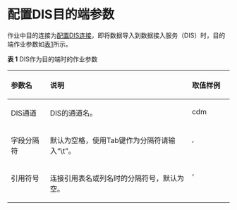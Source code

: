 # 配置DIS目的端参数<a name="dgc_01_0073"></a>

作业中目的连接为[配置DIS连接](配置DIS连接.md#dgc_01_0034)，即将数据导入到数据接入服务（DIS）时，目的端作业参数如[表1](#zh-cn_topic_0128913217_table5046103815165)所示。

**表 1**  DIS作为目的端时的作业参数

<a name="zh-cn_topic_0128913217_table5046103815165"></a>
<table><thead align="left"><tr id="zh-cn_topic_0128913217_row585315215165"><th class="cellrowborder" valign="top" width="17.61%" id="mcps1.2.4.1.1"><p id="zh-cn_topic_0128913217_p1626397215165"><a name="zh-cn_topic_0128913217_p1626397215165"></a><a name="zh-cn_topic_0128913217_p1626397215165"></a>参数名</p>
</th>
<th class="cellrowborder" valign="top" width="63.88%" id="mcps1.2.4.1.2"><p id="zh-cn_topic_0128913217_p4231334915165"><a name="zh-cn_topic_0128913217_p4231334915165"></a><a name="zh-cn_topic_0128913217_p4231334915165"></a>说明</p>
</th>
<th class="cellrowborder" valign="top" width="18.509999999999998%" id="mcps1.2.4.1.3"><p id="zh-cn_topic_0128913217_p482921015165"><a name="zh-cn_topic_0128913217_p482921015165"></a><a name="zh-cn_topic_0128913217_p482921015165"></a>取值样例</p>
</th>
</tr>
</thead>
<tbody><tr id="zh-cn_topic_0128913217_row61343144519"><td class="cellrowborder" valign="top" width="17.61%" headers="mcps1.2.4.1.1 "><p id="zh-cn_topic_0128913217_p21341141357"><a name="zh-cn_topic_0128913217_p21341141357"></a><a name="zh-cn_topic_0128913217_p21341141357"></a>DIS通道</p>
</td>
<td class="cellrowborder" valign="top" width="63.88%" headers="mcps1.2.4.1.2 "><p id="zh-cn_topic_0128913217_p32605071143018"><a name="zh-cn_topic_0128913217_p32605071143018"></a><a name="zh-cn_topic_0128913217_p32605071143018"></a>DIS的通道名。</p>
</td>
<td class="cellrowborder" valign="top" width="18.509999999999998%" headers="mcps1.2.4.1.3 "><p id="zh-cn_topic_0128913217_p12101217172428"><a name="zh-cn_topic_0128913217_p12101217172428"></a><a name="zh-cn_topic_0128913217_p12101217172428"></a>cdm</p>
</td>
</tr>
<tr id="zh-cn_topic_0128913217_row4012116315165"><td class="cellrowborder" valign="top" width="17.61%" headers="mcps1.2.4.1.1 "><p id="zh-cn_topic_0128913217_p32921128671"><a name="zh-cn_topic_0128913217_p32921128671"></a><a name="zh-cn_topic_0128913217_p32921128671"></a>字段分隔符</p>
</td>
<td class="cellrowborder" valign="top" width="63.88%" headers="mcps1.2.4.1.2 "><p id="zh-cn_topic_0128913217_p132921128174"><a name="zh-cn_topic_0128913217_p132921128174"></a><a name="zh-cn_topic_0128913217_p132921128174"></a>默认为空格，使用Tab键作为分隔符请输入<span class="parmvalue" id="zh-cn_topic_0128913217_parmvalue1329202813711"><a name="zh-cn_topic_0128913217_parmvalue1329202813711"></a><a name="zh-cn_topic_0128913217_parmvalue1329202813711"></a>“\t”</span>。</p>
</td>
<td class="cellrowborder" valign="top" width="18.509999999999998%" headers="mcps1.2.4.1.3 "><p id="zh-cn_topic_0128913217_p12929282716"><a name="zh-cn_topic_0128913217_p12929282716"></a><a name="zh-cn_topic_0128913217_p12929282716"></a>,</p>
</td>
</tr>
<tr id="zh-cn_topic_0128913217_row660232720546"><td class="cellrowborder" valign="top" width="17.61%" headers="mcps1.2.4.1.1 "><p id="zh-cn_topic_0128913217_p10178715173352"><a name="zh-cn_topic_0128913217_p10178715173352"></a><a name="zh-cn_topic_0128913217_p10178715173352"></a>引用符号</p>
</td>
<td class="cellrowborder" valign="top" width="63.88%" headers="mcps1.2.4.1.2 "><p id="zh-cn_topic_0128913217_p9802957173352"><a name="zh-cn_topic_0128913217_p9802957173352"></a><a name="zh-cn_topic_0128913217_p9802957173352"></a>连接引用表名或列名时的分隔符号，默认为空。</p>
</td>
<td class="cellrowborder" valign="top" width="18.509999999999998%" headers="mcps1.2.4.1.3 "><p id="zh-cn_topic_0128913217_p18004305172428"><a name="zh-cn_topic_0128913217_p18004305172428"></a><a name="zh-cn_topic_0128913217_p18004305172428"></a>'</p>
</td>
</tr>
</tbody>
</table>

